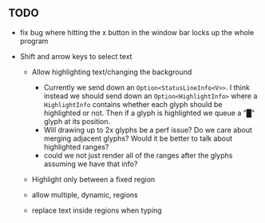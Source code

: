 ## TODO

* fix bug where hitting the x button in the window bar locks up the whole program

* Shift and arrow keys to select text
    * Allow highlighting text/changing the background
      * Currently we send down an `Option<StatusLineInfo<V>>`. I think instead
      we should send down an `Option<HighlightInfo>` where a `HighlightInfo`
      contains whether each glyph should be highlighted or not. Then if a glyph
      is highlighted we queue a "█" glyph at its position.
      * Will drawing up to 2x glyphs be a perf issue? Do we care about merging
      adjacent glyphs? Would it be better to talk about highlighted ranges?
      * could we not just render all of the ranges after the glyphs assuming we
      have that info?

    * Highlight only between a fixed region
    * allow multiple, dynamic, regions
    * replace text inside regions when typing
